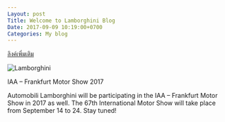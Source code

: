 ```yaml
---
Layout: post
Title: Welcome to Lamborghini Blog
Date: 2017-09-09 10:19:00+0700
Categories: My blog
---
```


[ลิงค์เพิ่มเติม](https://www.lamborghini.com/en-en/)

![Lamborghini](https://img.kapook.com/u/2015/thachapol/zz9999999999999999/DSC_0061_1.JPG)

IAA – Frankfurt Motor Show 2017

Automobili Lamborghini will be participating in the IAA – Frankfurt Motor Show in 2017 as well. The 67th International Motor Show will take place from September 14 to 24. Stay tuned! 

